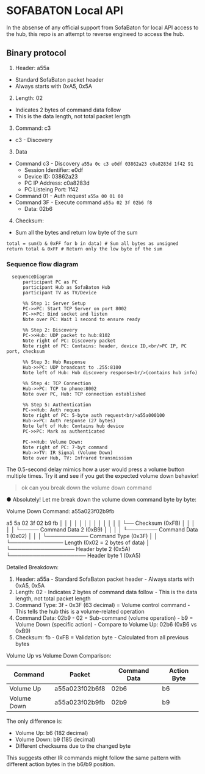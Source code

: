 # SOFABATON Local API

In the absense of any official support from SofaBaton for local API access to the hub, this repo is an attempt to reverse engineed to access the hub.

## Binary protocol

1. Header: a55a
  * Standard SofaBaton packet header
  * Always starts with 0xA5, 0x5A
2. Length: 02
  - Indicates 2 bytes of command data follow
  - This is the data length, not total packet length
3. Command: c3
  - c3 - Discovery
3. Data
  - Command c3 - Discovery `a55a 0c c3 e0df 03862a23 c0a8283d 1f42 91`
    - Session Identifier: e0df
    - Device ID: 03862a23
    - PC IP Address: c0a8283d
    - PC Listeing Port: 1f42
  - Command 01 - Auth request `a55a 00 01 00`
  - Command 3F - Execute command `a55a 02 3f 02b6 f8`
    - Data: 02b6
4. Checksum:
  - Sum all the bytes and return low byte of the sum 
```py=
total = sum(b & 0xFF for b in data) # Sum all bytes as unsigned
return total & 0xFF # Return only the low byte of the sum
```
### Sequence flow diagram

```mermaid
  sequenceDiagram
      participant PC as PC
      participant Hub as SofaBaton Hub
      participant TV as TV/Device

      %% Step 1: Server Setup
      PC->>PC: Start TCP Server on port 8002
      PC->>PC: Bind socket and listen
      Note over PC: Wait 1 second to ensure ready

      %% Step 2: Discovery
      PC->>Hub: UDP packet to hub:8102
      Note right of PC: Discovery packet
      Note right of PC: Contains: header, device ID,<br/>PC IP, PC port, checksum

      %% Step 3: Hub Response
      Hub->>PC: UDP broadcast to .255:8100
      Note left of Hub: Hub discovery response<br/>(contains hub info)

      %% Step 4: TCP Connection
      Hub->>PC: TCP to phone:8002
      Note over PC, Hub: TCP connection established

      %% Step 5: Authentication
      PC->>Hub: Auth reques
      Note right of PC: 5-byte auth request<br/>a55a000100
      Hub->>PC: Auth response (27 bytes)
      Note left of Hub: Contains hub device
      PC->>PC: Mark as authenticated

      PC->>Hub: Volume Down:
      Note right of PC: 7-byt command
      Hub->>TV: IR Signal (Volume Down)
      Note over Hub, TV: Infrared transmission
```
  The 0.5-second delay mimics how a user would press a volume button multiple times. Try it and see if you get the expected volume down behavior!

> ok can you break down the volume down command

● Absolutely! Let me break down the volume down command byte by byte:

  Volume Down Command: a55a023f02b9fb

  a5 5a 02 3f 02 b9 fb
  │  │  │  │  │  │  │
  │  │  │  │  │  │  └── Checksum (0xFB)
  │  │  │  │  │  └───── Command Data 2 (0xB9)
  │  │  │  │  └──────── Command Data 1 (0x02)
  │  │  │  └─────────── Command Type (0x3F)
  │  │  └────────────── Length (0x02 = 2 bytes of data)
  │  └───────────────── Header byte 2 (0x5A)
  └──────────────────── Header byte 1 (0xA5)

  Detailed Breakdown:

  1. Header: a55a
    - Standard SofaBaton packet header
    - Always starts with 0xA5, 0x5A
  2. Length: 02
    - Indicates 2 bytes of command data follow
    - This is the data length, not total packet length
  3. Command Type: 3f
    - 0x3F (63 decimal) = Volume control command
    - This tells the hub this is a volume-related operation
  4. Command Data: 02b9
    - 02 = Sub-command (volume operation)
    - b9 = Volume Down (specific action)
    - Compare to Volume Up: 02b6 (0xB6 vs 0xB9)
  5. Checksum: fb
    - 0xFB = Validation byte
    - Calculated from all previous bytes

  Volume Up vs Volume Down Comparison:

  | Command     | Packet         | Command Data | Action Byte |
  |-------------|----------------|--------------|-------------|
  | Volume Up   | a55a023f02b6f8 | 02b6         | b6          |
  | Volume Down | a55a023f02b9fb | 02b9         | b9          |

  The only difference is:
  - Volume Up: b6 (182 decimal)
  - Volume Down: b9 (185 decimal)
  - Different checksums due to the changed byte

  This suggests other IR commands might follow the same pattern with different action bytes in the b6/b9 position.

